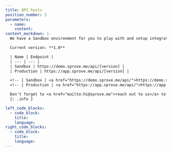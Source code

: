 ```yaml
---
title: API hosts
position_number: 3
parameters:
  - name:
    content:
content_markdown: |-
  We have a Sandbox environment for you to play with and setup integration with your service. When you're ready, just change the endpoint to the Production.

  Current version: **1.0**

  | Name | Endpoint |
  | --- | --- |
  | Sandbox | https://demo.sprove.me/api/[version] |
  | Production | https://app.sprove.me/api/[version] |

  <!-- | Sandbox | <a href="https://demo.sprove.me/api/">https://demo.sprove.me/api/[version]</a> | -->
  <!-- | Production | <a href="https://app.sprove.me/api/">https://app.sprove.me/api/[version]</a> | -->

  Don't forget to <a href="mailto:hi@sprove.me">reach out to us</a> to get your Production credentials
  {: .info }

left_code_blocks:
  - code_block:
    title:
    language:
right_code_blocks:
  - code_block:
    title:
    language:
---
```

